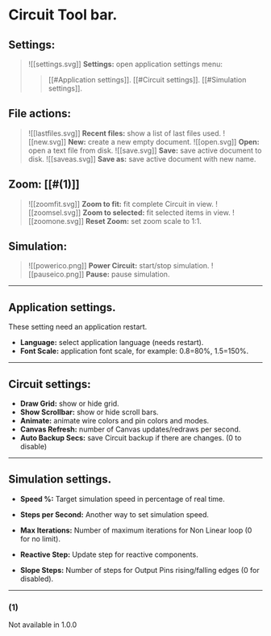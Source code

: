 # Circuit Tool bar.

## Settings:
>  ![[settings.svg]] **Settings:** open application settings menu:
> > [[#Application settings]].
> > [[#Circuit settings]].
> > [[#Simulation settings]].

## File actions:
 >  ![[lastfiles.svg]] **Recent files:** show a list of last files used.
 >  ![[new.svg]] **New:** create a new empty document.
 >  ![[open.svg]] **Open:** open a text file from disk.
 >  ![[save.svg]] **Save:** save active document to disk.
 >  ![[saveas.svg]] **Save as:** save active document with new name.

## Zoom: [[#(1)]]
 >  ![[zoomfit.svg]] **Zoom to fit:** fit complete Circuit in view.
 >  ![[zoomsel.svg]] **Zoom to selected:** fit selected items in view.
 >  ![[zoomone.svg]] **Reset Zoom:** set zoom scale to 1:1.

## Simulation:
 >  ![[powerico.png]] **Power Circuit:** start/stop simulation.
 >  ![[pauseico.png]] **Pause:** pause simulation.

---

## Application settings.

These setting need an application restart.

- **Language:** select application language (needs restart).
- **Font Scale:** application font scale, for example: 0.8=80%, 1.5=150%.

---

## Circuit settings:

- **Draw Grid:** show or hide grid.
- **Show Scrollbar:** show or hide scroll bars.
- **Animate:** animate wire colors and pin colors and modes.
- **Canvas Refresh:**  number of Canvas updates/redraws per second.
- **Auto Backup Secs:** save Circuit backup if there are changes. (0 to disable)

---

## Simulation settings.

- **Speed %:** Target simulation speed in percentage of real time.
- **Steps per Second:** Another way to set simulation speed.

- **Max Iterations:**  Number of maximum iterations for Non Linear loop (0 for no limit).
- **Reactive Step:** Update step for reactive components.
- **Slope Steps:** Number of steps for Output Pins rising/falling edges (0 for disabled).

---

### (1)
Not available in 1.0.0

